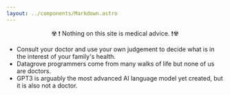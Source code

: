 ```yaml
---
layout: ../components/Markdown.astro
---
```

<center>☢️ ❗️ Nothing on this site is medical advice. ❗️☢️</center>

 - Consult your doctor and use your own judgement to decide what is in the interest of your family's health. 
 - Datagrove programmers come from many walks of life but none of us are doctors. 
 - GPT3 is arguably the most advanced AI language model yet created, but it is also not a doctor.
